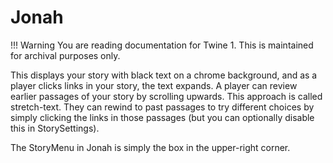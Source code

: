 # Jonah

!!! Warning
    You are reading documentation for Twine 1. This is maintained for archival purposes only.

This displays your story with black text on a chrome background, and as a player clicks links in your story, the text expands. A player can review earlier passages of your story by scrolling upwards. This approach is called stretch-text. They can rewind to past passages to try different choices by simply clicking the links in those passages (but you can optionally disable this in StorySettings).

The StoryMenu in Jonah is simply the box in the upper-right corner.
